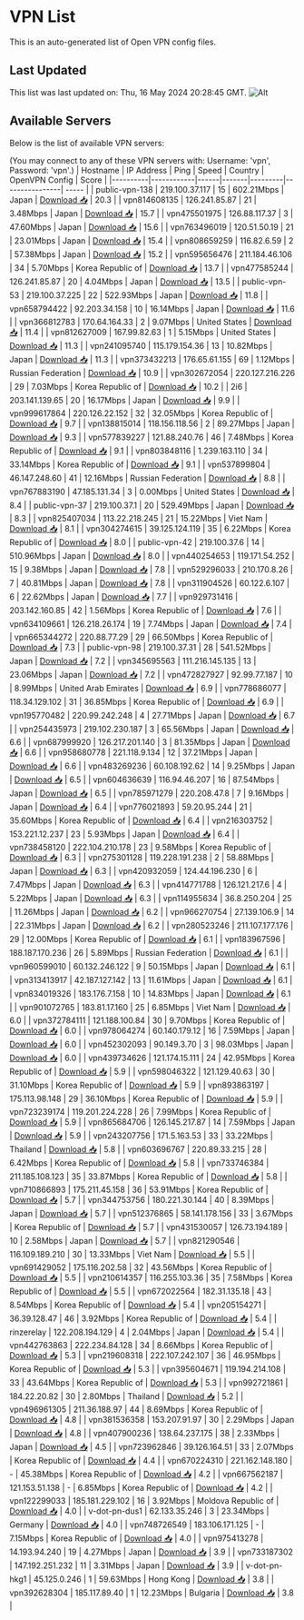 # VPN List

This is an auto-generated list of Open VPN config files.

## Last Updated

This list was last updated on: Thu, 16 May 2024 20:28:45 GMT.
![Alt](https://repobeats.axiom.co/api/embed/186b98318ef1479477931607c1ad7d823f12451f.svg "Repobeats analytics image")

## Available Servers

Below is the list of available VPN servers:

(You may connect to any of these VPN servers with: Username: 'vpn', Password: 'vpn'.)
| Hostname | IP Address | Ping | Speed | Country | OpenVPN Config | Score |
|----------|------------|------|-------|---------|----------------| ----- |
| public-vpn-138 | 219.100.37.117 | 15 | 602.21Mbps | Japan | [Download 📥](./configs/server_0_JP.ovpn) | 20.3 |
| vpn814608135 | 126.241.85.87 | 21 | 3.48Mbps | Japan | [Download 📥](./configs/server_1_JP.ovpn) | 15.7 |
| vpn475501975 | 126.88.117.37 | 3 | 47.60Mbps | Japan | [Download 📥](./configs/server_2_JP.ovpn) | 15.6 |
| vpn763496019 | 120.51.50.19 | 21 | 23.01Mbps | Japan | [Download 📥](./configs/server_3_JP.ovpn) | 15.4 |
| vpn808659259 | 116.82.6.59 | 2 | 57.38Mbps | Japan | [Download 📥](./configs/server_4_JP.ovpn) | 15.2 |
| vpn595656476 | 211.184.46.106 | 34 | 5.70Mbps | Korea Republic of | [Download 📥](./configs/server_5_KR.ovpn) | 13.7 |
| vpn477585244 | 126.241.85.87 | 20 | 4.04Mbps | Japan | [Download 📥](./configs/server_6_JP.ovpn) | 13.5 |
| public-vpn-53 | 219.100.37.225 | 22 | 522.93Mbps | Japan | [Download 📥](./configs/server_7_JP.ovpn) | 11.8 |
| vpn658794422 | 92.203.34.158 | 10 | 16.14Mbps | Japan | [Download 📥](./configs/server_8_JP.ovpn) | 11.6 |
| vpn366812783 | 170.64.164.33 | 2 | 9.07Mbps | United States | [Download 📥](./configs/server_9_US.ovpn) | 11.4 |
| vpn812627009 | 167.99.82.63 | 1 | 5.15Mbps | United States | [Download 📥](./configs/server_10_US.ovpn) | 11.3 |
| vpn241095740 | 115.179.154.36 | 13 | 10.82Mbps | Japan | [Download 📥](./configs/server_11_JP.ovpn) | 11.3 |
| vpn373432213 | 176.65.61.155 | 69 | 1.12Mbps | Russian Federation | [Download 📥](./configs/server_12_RU.ovpn) | 10.9 |
| vpn302672054 | 220.127.216.226 | 29 | 7.03Mbps | Korea Republic of | [Download 📥](./configs/server_13_KR.ovpn) | 10.2 |
| 2i6 | 203.141.139.65 | 20 | 16.17Mbps | Japan | [Download 📥](./configs/server_14_JP.ovpn) | 9.9 |
| vpn999617864 | 220.126.22.152 | 32 | 32.05Mbps | Korea Republic of | [Download 📥](./configs/server_15_KR.ovpn) | 9.7 |
| vpn138815014 | 118.156.118.56 | 2 | 89.27Mbps | Japan | [Download 📥](./configs/server_16_JP.ovpn) | 9.3 |
| vpn577839227 | 121.88.240.76 | 46 | 7.48Mbps | Korea Republic of | [Download 📥](./configs/server_17_KR.ovpn) | 9.1 |
| vpn803848116 | 1.239.163.110 | 34 | 33.14Mbps | Korea Republic of | [Download 📥](./configs/server_18_KR.ovpn) | 9.1 |
| vpn537899804 | 46.147.248.60 | 41 | 12.16Mbps | Russian Federation | [Download 📥](./configs/server_19_RU.ovpn) | 8.8 |
| vpn767883190 | 47.185.131.34 | 3 | 0.00Mbps | United States | [Download 📥](./configs/server_20_US.ovpn) | 8.4 |
| public-vpn-37 | 219.100.37.1 | 20 | 529.49Mbps | Japan | [Download 📥](./configs/server_21_JP.ovpn) | 8.3 |
| vpn825407034 | 113.22.218.245 | 21 | 15.22Mbps | Viet Nam | [Download 📥](./configs/server_22_VN.ovpn) | 8.1 |
| vpn304274615 | 39.125.124.119 | 35 | 6.22Mbps | Korea Republic of | [Download 📥](./configs/server_23_KR.ovpn) | 8.0 |
| public-vpn-42 | 219.100.37.6 | 14 | 510.96Mbps | Japan | [Download 📥](./configs/server_24_JP.ovpn) | 8.0 |
| vpn440254653 | 119.171.54.252 | 15 | 9.38Mbps | Japan | [Download 📥](./configs/server_25_JP.ovpn) | 7.8 |
| vpn529296033 | 210.170.8.26 | 7 | 40.81Mbps | Japan | [Download 📥](./configs/server_26_JP.ovpn) | 7.8 |
| vpn311904526 | 60.122.6.107 | 6 | 22.62Mbps | Japan | [Download 📥](./configs/server_27_JP.ovpn) | 7.7 |
| vpn929731416 | 203.142.160.85 | 42 | 1.56Mbps | Korea Republic of | [Download 📥](./configs/server_28_KR.ovpn) | 7.6 |
| vpn634109661 | 126.218.26.174 | 19 | 7.74Mbps | Japan | [Download 📥](./configs/server_29_JP.ovpn) | 7.4 |
| vpn665344272 | 220.88.77.29 | 29 | 66.50Mbps | Korea Republic of | [Download 📥](./configs/server_30_KR.ovpn) | 7.3 |
| public-vpn-98 | 219.100.37.31 | 28 | 541.52Mbps | Japan | [Download 📥](./configs/server_31_JP.ovpn) | 7.2 |
| vpn345695563 | 111.216.145.135 | 13 | 23.06Mbps | Japan | [Download 📥](./configs/server_32_JP.ovpn) | 7.2 |
| vpn472827927 | 92.99.77.187 | 10 | 8.99Mbps | United Arab Emirates | [Download 📥](./configs/server_33_AE.ovpn) | 6.9 |
| vpn778686077 | 118.34.129.102 | 31 | 36.85Mbps | Korea Republic of | [Download 📥](./configs/server_34_KR.ovpn) | 6.9 |
| vpn195770482 | 220.99.242.248 | 4 | 27.71Mbps | Japan | [Download 📥](./configs/server_35_JP.ovpn) | 6.7 |
| vpn254435973 | 219.102.230.187 | 3 | 65.56Mbps | Japan | [Download 📥](./configs/server_36_JP.ovpn) | 6.6 |
| vpn687999920 | 126.217.201.140 | 3 | 81.35Mbps | Japan | [Download 📥](./configs/server_37_JP.ovpn) | 6.6 |
| vpn958680778 | 221.118.9.134 | 12 | 37.21Mbps | Japan | [Download 📥](./configs/server_38_JP.ovpn) | 6.6 |
| vpn483269236 | 60.108.192.62 | 14 | 9.25Mbps | Japan | [Download 📥](./configs/server_39_JP.ovpn) | 6.5 |
| vpn604636639 | 116.94.46.207 | 16 | 87.54Mbps | Japan | [Download 📥](./configs/server_40_JP.ovpn) | 6.5 |
| vpn785971279 | 220.208.47.8 | 7 | 9.16Mbps | Japan | [Download 📥](./configs/server_41_JP.ovpn) | 6.4 |
| vpn776021893 | 59.20.95.244 | 21 | 35.60Mbps | Korea Republic of | [Download 📥](./configs/server_42_KR.ovpn) | 6.4 |
| vpn216303752 | 153.221.12.237 | 23 | 5.93Mbps | Japan | [Download 📥](./configs/server_43_JP.ovpn) | 6.4 |
| vpn738458120 | 222.104.210.178 | 23 | 9.58Mbps | Korea Republic of | [Download 📥](./configs/server_44_KR.ovpn) | 6.3 |
| vpn275301128 | 119.228.191.238 | 2 | 58.88Mbps | Japan | [Download 📥](./configs/server_45_JP.ovpn) | 6.3 |
| vpn420932059 | 124.44.196.230 | 6 | 7.47Mbps | Japan | [Download 📥](./configs/server_46_JP.ovpn) | 6.3 |
| vpn414771788 | 126.121.217.6 | 4 | 5.22Mbps | Japan | [Download 📥](./configs/server_47_JP.ovpn) | 6.3 |
| vpn114955634 | 36.8.250.204 | 25 | 11.26Mbps | Japan | [Download 📥](./configs/server_48_JP.ovpn) | 6.2 |
| vpn966270754 | 27.139.106.9 | 14 | 22.31Mbps | Japan | [Download 📥](./configs/server_49_JP.ovpn) | 6.2 |
| vpn280523246 | 211.107.177.176 | 29 | 12.00Mbps | Korea Republic of | [Download 📥](./configs/server_50_KR.ovpn) | 6.1 |
| vpn183967596 | 188.187.170.236 | 26 | 5.89Mbps | Russian Federation | [Download 📥](./configs/server_51_RU.ovpn) | 6.1 |
| vpn960599010 | 60.132.246.122 | 9 | 50.15Mbps | Japan | [Download 📥](./configs/server_52_JP.ovpn) | 6.1 |
| vpn313413917 | 42.187.127.142 | 13 | 11.61Mbps | Japan | [Download 📥](./configs/server_53_JP.ovpn) | 6.1 |
| vpn834019326 | 183.176.7.158 | 10 | 14.83Mbps | Japan | [Download 📥](./configs/server_54_JP.ovpn) | 6.1 |
| vpn901072765 | 183.81.17.160 | 25 | 6.85Mbps | Viet Nam | [Download 📥](./configs/server_55_VN.ovpn) | 6.0 |
| vpn372784111 | 121.188.100.84 | 30 | 9.70Mbps | Korea Republic of | [Download 📥](./configs/server_56_KR.ovpn) | 6.0 |
| vpn978064274 | 60.140.179.12 | 16 | 7.59Mbps | Japan | [Download 📥](./configs/server_57_JP.ovpn) | 6.0 |
| vpn452302093 | 90.149.3.70 | 3 | 98.03Mbps | Japan | [Download 📥](./configs/server_58_JP.ovpn) | 6.0 |
| vpn439734626 | 121.174.15.111 | 24 | 42.95Mbps | Korea Republic of | [Download 📥](./configs/server_59_KR.ovpn) | 5.9 |
| vpn598046322 | 121.129.40.63 | 30 | 31.10Mbps | Korea Republic of | [Download 📥](./configs/server_60_KR.ovpn) | 5.9 |
| vpn893863197 | 175.113.98.148 | 29 | 36.10Mbps | Korea Republic of | [Download 📥](./configs/server_61_KR.ovpn) | 5.9 |
| vpn723239174 | 119.201.224.228 | 26 | 7.99Mbps | Korea Republic of | [Download 📥](./configs/server_62_KR.ovpn) | 5.9 |
| vpn865684706 | 126.145.217.87 | 14 | 7.59Mbps | Japan | [Download 📥](./configs/server_63_JP.ovpn) | 5.9 |
| vpn243207756 | 171.5.163.53 | 33 | 33.22Mbps | Thailand | [Download 📥](./configs/server_64_TH.ovpn) | 5.8 |
| vpn603696767 | 220.89.33.215 | 28 | 6.42Mbps | Korea Republic of | [Download 📥](./configs/server_65_KR.ovpn) | 5.8 |
| vpn733746384 | 211.185.108.123 | 35 | 33.87Mbps | Korea Republic of | [Download 📥](./configs/server_66_KR.ovpn) | 5.8 |
| vpn710866893 | 175.211.45.158 | 36 | 53.91Mbps | Korea Republic of | [Download 📥](./configs/server_67_KR.ovpn) | 5.7 |
| vpn344753756 | 180.221.30.144 | 40 | 8.39Mbps | Japan | [Download 📥](./configs/server_68_JP.ovpn) | 5.7 |
| vpn512376865 | 58.141.178.156 | 33 | 3.67Mbps | Korea Republic of | [Download 📥](./configs/server_69_KR.ovpn) | 5.7 |
| vpn431530057 | 126.73.194.189 | 10 | 2.58Mbps | Japan | [Download 📥](./configs/server_70_JP.ovpn) | 5.7 |
| vpn821290546 | 116.109.189.210 | 30 | 13.33Mbps | Viet Nam | [Download 📥](./configs/server_71_VN.ovpn) | 5.5 |
| vpn691429052 | 175.116.202.58 | 32 | 43.56Mbps | Korea Republic of | [Download 📥](./configs/server_72_KR.ovpn) | 5.5 |
| vpn210614357 | 116.255.103.36 | 35 | 7.58Mbps | Korea Republic of | [Download 📥](./configs/server_73_KR.ovpn) | 5.5 |
| vpn672022564 | 182.31.135.18 | 43 | 8.54Mbps | Korea Republic of | [Download 📥](./configs/server_74_KR.ovpn) | 5.4 |
| vpn205154271 | 36.39.128.47 | 46 | 3.92Mbps | Korea Republic of | [Download 📥](./configs/server_75_KR.ovpn) | 5.4 |
| rinzerelay | 122.208.194.129 | 4 | 2.04Mbps | Japan | [Download 📥](./configs/server_76_JP.ovpn) | 5.4 |
| vpn442763863 | 222.234.84.128 | 34 | 8.66Mbps | Korea Republic of | [Download 📥](./configs/server_77_KR.ovpn) | 5.3 |
| vpn219608318 | 222.107.242.107 | 36 | 46.95Mbps | Korea Republic of | [Download 📥](./configs/server_78_KR.ovpn) | 5.3 |
| vpn395604671 | 119.194.214.108 | 33 | 43.64Mbps | Korea Republic of | [Download 📥](./configs/server_79_KR.ovpn) | 5.3 |
| vpn992721861 | 184.22.20.82 | 30 | 2.80Mbps | Thailand | [Download 📥](./configs/server_80_TH.ovpn) | 5.2 |
| vpn496961305 | 211.36.188.97 | 44 | 8.69Mbps | Korea Republic of | [Download 📥](./configs/server_81_KR.ovpn) | 4.8 |
| vpn381536358 | 153.207.91.97 | 30 | 2.29Mbps | Japan | [Download 📥](./configs/server_82_JP.ovpn) | 4.8 |
| vpn407900236 | 138.64.237.175 | 38 | 2.33Mbps | Japan | [Download 📥](./configs/server_83_JP.ovpn) | 4.5 |
| vpn723962846 | 39.126.164.51 | 33 | 2.07Mbps | Korea Republic of | [Download 📥](./configs/server_84_KR.ovpn) | 4.4 |
| vpn670224310 | 221.162.148.180 | - | 45.38Mbps | Korea Republic of | [Download 📥](./configs/server_85_KR.ovpn) | 4.2 |
| vpn667562187 | 121.153.51.138 | - | 6.85Mbps | Korea Republic of | [Download 📥](./configs/server_86_KR.ovpn) | 4.2 |
| vpn122299033 | 185.181.229.102 | 16 | 3.92Mbps | Moldova Republic of | [Download 📥](./configs/server_87_MD.ovpn) | 4.0 |
| v-dot-pn-dus1 | 62.133.35.246 | 3 | 23.34Mbps | Germany | [Download 📥](./configs/server_88_DE.ovpn) | 4.0 |
| vpn748726549 | 183.106.171.125 | - | 7.15Mbps | Korea Republic of | [Download 📥](./configs/server_89_KR.ovpn) | 4.0 |
| vpn975413278 | 14.193.94.240 | 19 | 4.27Mbps | Japan | [Download 📥](./configs/server_90_JP.ovpn) | 3.9 |
| vpn733187302 | 147.192.251.232 | 11 | 3.31Mbps | Japan | [Download 📥](./configs/server_91_JP.ovpn) | 3.9 |
| v-dot-pn-hkg1 | 45.125.0.246 | 1 | 59.63Mbps | Hong Kong | [Download 📥](./configs/server_92_HK.ovpn) | 3.8 |
| vpn392628304 | 185.117.89.40 | 1 | 12.23Mbps | Bulgaria | [Download 📥](./configs/server_93_BG.ovpn) | 3.8 |

